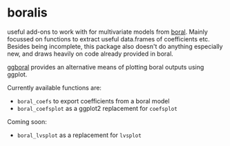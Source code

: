 # boralis
useful add-ons to work with for multivariate models from <a href="https://cran.r-project.org/package=boral">boral</a>. Mainly focussed on functions to extract useful data.frames of coefficients etc. Besides being incomplete, this package also doesn't do anything especially new, and draws heavily on code already provided in boral.

<a href="https://github.com/mbedward/ggboral">ggboral</a> provides an alternative means of plotting  boral outputs using ggplot.

Currently available functions are:
- <code>boral_coefs</code> to export coefficients from a boral model
- <code>boral_coefsplot</code> as a ggplot2 replacement for <code>coefsplot</code>

Coming soon:
- <code>boral_lvsplot</code> as a replacement for <code>lvsplot</code>